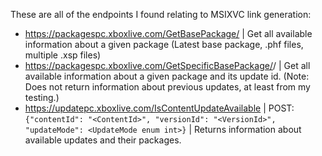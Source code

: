 ﻿
These are all of the endpoints I found relating to MSIXVC link generation:

- https://packagespc.xboxlive.com/GetBasePackage/<ContentId> | Get all available information about a given package (Latest base package, .phf files, multiple .xsp files)
- https://packagespc.xboxlive.com/GetSpecificBasePackage/<ContentId>/<UpdateId> | Get all available information about a given package and its update id. (Note: Does not return information about previous updates, at least from my testing.)
- https://updatepc.xboxlive.com/IsContentUpdateAvailable | POST: `{"contentId": "<ContentId>", "versionId": "<VersionId>", "updateMode": <UpdateMode enum int>}` | Returns information about available updates and their packages.
